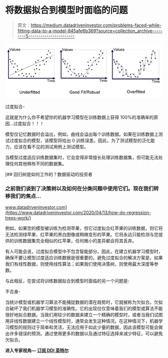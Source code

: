 # 将数据拟合到模型时面临的问题

> 原文：<https://medium.datadriveninvestor.com/problems-faced-while-fitting-data-to-a-model-845afe6b369?source=collection_archive---------5----------------------->

![](img/a509007d016bf2b89701f01e43748e90.png)

过度拟合-

这就是为什么你不希望你的机器学习模型在训练数据上获得 100%的准确率的原因…过度拟合！！！

模型仅记忆数据时会溢出，例如，曲线会溢出每个训练数据。如果在训练数据上测试过度拟合的模型，该模型将给出 0 训练误差。因此，为了测试模型的泛化能力，应该在看不见的测试用例上测试模型。

当模型过度适应训练数据集时，它会变得非常擅长处理训练数据集，但可能无法处理任何其他稍有不同的数据集。

[](https://www.datadriveninvestor.com/2020/04/13/how-do-regression-trees-work/) [## 回归树是如何工作的？数据驱动的投资者

### 之前我们谈到了决策树以及如何在分类问题中使用它们。现在我们转移我们的焦点…

www.datadriveninvestor.com](https://www.datadriveninvestor.com/2020/04/13/how-do-regression-trees-work/) 

例如，如果您的模型被训练为检测苹果，但它过度拟合红苹果的训练数据，则它将无法检测绿苹果、红苹果的黑白图像或稍微变形的苹果。它将永远只能检测与您提供的训练数据集完全相似的红苹果，任何微小的差异都会将其丢弃。

有人可能会说，过度拟合模型中不包含智能部分。因此，在建立机器学习模型时，确保不要让模型过度适应训练数据是很重要的。避免过度拟合的解决方案是，如果我们有线性数据，则使用线性算法；如果我们使用决策树，则使用最大深度等参数。

与此相反，在尝试将训练数据拟合到模型时面临的另一个问题是:

不合身-

当统计模型或机器学习算法不能捕捉数据的潜在趋势时，它就被称为欠拟合。欠拟合破坏了我们机器学习模型的准确性。它的出现仅仅意味着我们的模型或算法不能很好地拟合数据。当我们用较少的数据来建立一个精确的模型时，或者当我们试图用非线性数据建立一个线性模型时，通常会发生这种情况。在这种情况下，机器学习模型的规则过于简单和灵活，无法应用于如此少量的数据，因此该模型可能会做出许多错误的预测。通过使用更多的数据以及通过特征选择来减少特征，可以避免欠拟合。

**进入专家视角—** [**订阅 DDI 英特尔**](https://datadriveninvestor.com/ddi-intel)